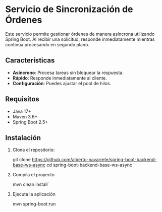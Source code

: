 # Servicio de Sincronización de Órdenes

Este servicio permite gestionar órdenes de manera asíncrona utilizando Spring Boot. Al recibir una solicitud, responde inmediatamente mientras continúa procesando en segundo plano.

## Características

- **Asíncrono**: Procesa tareas sin bloquear la respuesta.
- **Rápido**: Responde inmediatamente al cliente.
- **Configuración**: Puedes ajustar el pool de hilos.

## Requisitos

- Java 17+
- Maven 3.6+
- Spring Boot 2.5+

## Instalación

1. Clona el repositorio:

    git clone https://github.com/alberto-navarrete/spring-boot-backend-base-ws-async
    cd spring-boot-backend-base-ws-async
   
2. Compila el proyecto

    mvn clean install´
   
3. Ejecuta la aplicación

    mvn spring-boot:run